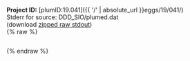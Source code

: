 **Project ID:** [plumID:19.041]({{ '/' | absolute_url }}eggs/19/041/)  
Stderr for source:  DDD_SIO/plumed.dat   
(download [zipped raw stdout](plumed.dat.plumed_master.stdout.txt.zip))  
{% raw %}
<pre>
</pre>
{% endraw %}
